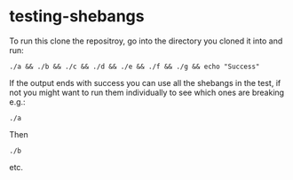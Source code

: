 # testing-shebangs

To run this clone the repositroy, go into the directory you cloned it into and run:

```
./a && ./b && ./c && ./d && ./e && ./f && ./g && echo "Success"
```

If the output ends with success you can use all the shebangs in the test, if not you might want to run them individually to see which ones are breaking e.g.:

```
./a
```

Then

```
./b
```

etc.
